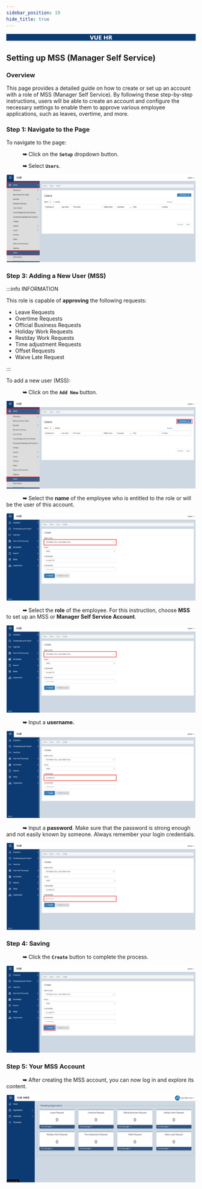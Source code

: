 ```yaml
---
sidebar_position: 19
hide_title: true
---
```


![Banner](../img/banner.png)

## Setting up MSS (Manager Self Service)

### Overview

<div class="justify-text">
This page provides a detailed guide on how to create or set up an account with a role of MSS (Manager Self Service). By following these step-by-step instructions, users will be able to create an account and configure the necessary settings to enable them to approve various employee applications, such as leaves, overtime, and more. 
</div>

### Step 1: Navigate to the Page
To navigate to the page:

&nbsp;&nbsp;&nbsp;&nbsp;&nbsp;&nbsp;&nbsp;&nbsp;&nbsp;&nbsp;&nbsp;**➥** Click on the **`Setup`** dropdown button.

&nbsp;&nbsp;&nbsp;&nbsp;&nbsp;&nbsp;&nbsp;&nbsp;&nbsp;&nbsp;&nbsp;**➥** Select **`Users`**.

![MSS](../img/setup-users.png)


### Step 3: Adding a New User (MSS)

:::info INFORMATION

This role is capable of **approving** the following requests:

- Leave Requests
- Overtime Requests
- Official Business Requests
- Holiday Work Requests
- Restday Work Requests
- Time adjustment Requests
- Offset Requests
- Waive Late Request

:::

To add a new user (MSS):

&nbsp;&nbsp;&nbsp;&nbsp;&nbsp;&nbsp;&nbsp;&nbsp;&nbsp;&nbsp;&nbsp;**➥** Click on the **`Add New`** button.

![MSS](../img/setup-users-add.png)

&nbsp;&nbsp;&nbsp;&nbsp;&nbsp;&nbsp;&nbsp;&nbsp;&nbsp;&nbsp;&nbsp;**➥** Select the **name** of the employee who is entitled to the role or will be the user of this account.

![MSS](../img/user-mss-name.png)

&nbsp;&nbsp;&nbsp;&nbsp;&nbsp;&nbsp;&nbsp;&nbsp;&nbsp;&nbsp;&nbsp;**➥** Select the **role** of the employee. For this instruction, choose **MSS** to set up an MSS or **Manager Self Service Account**.

![MSS](../img/user-mss-role.png)

&nbsp;&nbsp;&nbsp;&nbsp;&nbsp;&nbsp;&nbsp;&nbsp;&nbsp;&nbsp;&nbsp;**➥** Input a **username.**

![MSS](../img/user-mss-username.png)

&nbsp;&nbsp;&nbsp;&nbsp;&nbsp;&nbsp;&nbsp;&nbsp;&nbsp;&nbsp;&nbsp;**➥** Input a **password**. Make sure that the password is strong enough and not easily known by someone. Always remember your login credentials.

![MSS](../img/user-mss-password.png)

### Step 4: Saving

&nbsp;&nbsp;&nbsp;&nbsp;&nbsp;&nbsp;&nbsp;&nbsp;&nbsp;&nbsp;&nbsp;**➥** Click the **`Create`** button to complete the process.

![MSS](../img/user-mss-create.png)

### Step 5: Your MSS Account

&nbsp;&nbsp;&nbsp;&nbsp;&nbsp;&nbsp;&nbsp;&nbsp;&nbsp;&nbsp;&nbsp;**➥** After creating the MSS account, you can now log in and explore its content.

![MSS](../img/user-mss-account.png)






